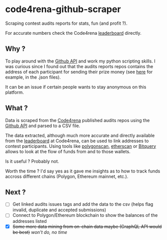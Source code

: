 # code4rena-github-scraper
Scraping contest audits reports for stats, fun (and profit ?).

For accurate numbers check the Code4rena [leaderboard](https://code4rena.com/leaderboard) directly.

## Why ?

To play around with the [Github API](https://docs.github.com/en/rest) and work my python scripting skills. I was curious since I found out that the audits reports repos contains the address of each participant for sending their prize money (see [here](https://github.com/code-423n4/2021-05-nftx-findings/tree/main/data) for example, in the .json files).

It can be an issue if certain people wants to stay anonymous on this platform. 

## What ?

Data is scraped from the [Code4rena](https://www.code4rena.com) published audits repos using the [Github API](https://docs.github.com/en/rest) and parsed to a CSV file.

The data extracted, although much more accurate and directly available from the [leaderboard](https://code4rena.com/leaderboard) at Code4rena, can be used to link addresses to contest participants. Using tools like [polygonscan](https://polygonscan.com), [etherscan](https://etherscan.io) or [Bitquery](https://explorer.bitquery.io/) allows to look at the flow of funds from and to those wallets.

Is it useful ? Probably not.

Worth the time ? I'd say yes as it gave me insights as to how to track funds accross different chains (Polygon, Ethereum mainnet, etc.).

## Next ?

- [ ] Get linked audits issues tags and add the data to the csv (helps flag invalid, duplicate and accepted submissions)
- [ ] Connect to Polygon/Ethereum blockchain to show the balances of the addresses listed
- [x] ~~Some more data mining from on-chain data maybe (GraphQL API would be best)~~ *won't do, no time*